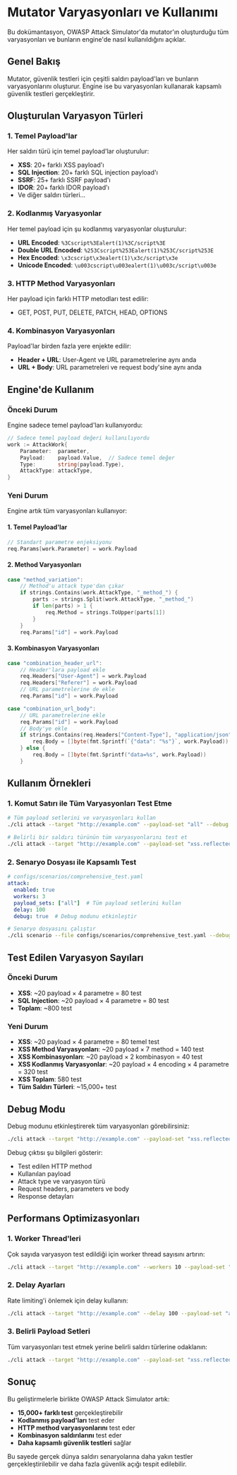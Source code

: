 # Mutator Varyasyonları ve Kullanımı

Bu dokümantasyon, OWASP Attack Simulator'da mutator'ın oluşturduğu tüm varyasyonları ve bunların engine'de nasıl kullanıldığını açıklar.

## Genel Bakış

Mutator, güvenlik testleri için çeşitli saldırı payload'ları ve bunların varyasyonlarını oluşturur. Engine ise bu varyasyonları kullanarak kapsamlı güvenlik testleri gerçekleştirir.

## Oluşturulan Varyasyon Türleri

### 1. Temel Payload'lar
Her saldırı türü için temel payload'lar oluşturulur:
- **XSS**: 20+ farklı XSS payload'ı
- **SQL Injection**: 20+ farklı SQL injection payload'ı
- **SSRF**: 25+ farklı SSRF payload'ı
- **IDOR**: 20+ farklı IDOR payload'ı
- Ve diğer saldırı türleri...

### 2. Kodlanmış Varyasyonlar
Her temel payload için şu kodlanmış varyasyonlar oluşturulur:
- **URL Encoded**: `%3Cscript%3Ealert(1)%3C/script%3E`
- **Double URL Encoded**: `%253Cscript%253Ealert(1)%253C/script%253E`
- **Hex Encoded**: `\x3cscript\x3ealert(1)\x3c/script\x3e`
- **Unicode Encoded**: `\u003cscript\u003ealert(1)\u003c/script\u003e`

### 3. HTTP Method Varyasyonları
Her payload için farklı HTTP metodları test edilir:
- GET, POST, PUT, DELETE, PATCH, HEAD, OPTIONS

### 4. Kombinasyon Varyasyonları
Payload'lar birden fazla yere enjekte edilir:
- **Header + URL**: User-Agent ve URL parametrelerine aynı anda
- **URL + Body**: URL parametreleri ve request body'sine aynı anda

## Engine'de Kullanım

### Önceki Durum
Engine sadece temel payload'ları kullanıyordu:
```go
// Sadece temel payload değeri kullanılıyordu
work := AttackWork{
    Parameter:  parameter,
    Payload:    payload.Value,  // Sadece temel değer
    Type:       string(payload.Type),
    AttackType: attackType,
}
```

### Yeni Durum
Engine artık tüm varyasyonları kullanıyor:

#### 1. Temel Payload'lar
```go
// Standart parametre enjeksiyonu
req.Params[work.Parameter] = work.Payload
```

#### 2. Method Varyasyonları
```go
case "method_variation":
    // Method'u attack type'dan çıkar
    if strings.Contains(work.AttackType, "_method_") {
        parts := strings.Split(work.AttackType, "_method_")
        if len(parts) > 1 {
            req.Method = strings.ToUpper(parts[1])
        }
    }
    req.Params["id"] = work.Payload
```

#### 3. Kombinasyon Varyasyonları
```go
case "combination_header_url":
    // Header'lara payload ekle
    req.Headers["User-Agent"] = work.Payload
    req.Headers["Referer"] = work.Payload
    // URL parametrelerine de ekle
    req.Params["id"] = work.Payload

case "combination_url_body":
    // URL parametrelerine ekle
    req.Params["id"] = work.Payload
    // Body'ye ekle
    if strings.Contains(req.Headers["Content-Type"], "application/json") {
        req.Body = []byte(fmt.Sprintf(`{"data": "%s"}`, work.Payload))
    } else {
        req.Body = []byte(fmt.Sprintf("data=%s", work.Payload))
    }
```

## Kullanım Örnekleri

### 1. Komut Satırı ile Tüm Varyasyonları Test Etme
```bash
# Tüm payload setlerini ve varyasyonları kullan
./cli attack --target "http://example.com" --payload-set "all" --debug

# Belirli bir saldırı türünün tüm varyasyonlarını test et
./cli attack --target "http://example.com" --payload-set "xss.reflected" --debug
```

### 2. Senaryo Dosyası ile Kapsamlı Test
```yaml
# configs/scenarios/comprehensive_test.yaml
attack:
  enabled: true
  workers: 3
  payload_sets: ["all"]  # Tüm payload setlerini kullan
  delay: 100
  debug: true  # Debug modunu etkinleştir
```

```bash
# Senaryo dosyasını çalıştır
./cli scenario --file configs/scenarios/comprehensive_test.yaml --debug
```

## Test Edilen Varyasyon Sayıları

### Önceki Durum
- **XSS**: ~20 payload × 4 parametre = 80 test
- **SQL Injection**: ~20 payload × 4 parametre = 80 test
- **Toplam**: ~800 test

### Yeni Durum
- **XSS**: ~20 payload × 4 parametre = 80 temel test
- **XSS Method Varyasyonları**: ~20 payload × 7 method = 140 test
- **XSS Kombinasyonları**: ~20 payload × 2 kombinasyon = 40 test
- **XSS Kodlanmış Varyasyonlar**: ~20 payload × 4 encoding × 4 parametre = 320 test
- **XSS Toplam**: 580 test
- **Tüm Saldırı Türleri**: ~15,000+ test

## Debug Modu

Debug modunu etkinleştirerek tüm varyasyonları görebilirsiniz:

```bash
./cli attack --target "http://example.com" --payload-set "xss.reflected" --debug
```

Debug çıktısı şu bilgileri gösterir:
- Test edilen HTTP method
- Kullanılan payload
- Attack type ve varyasyon türü
- Request headers, parameters ve body
- Response detayları

## Performans Optimizasyonları

### 1. Worker Thread'leri
Çok sayıda varyasyon test edildiği için worker thread sayısını artırın:
```bash
./cli attack --target "http://example.com" --workers 10 --payload-set "all"
```

### 2. Delay Ayarları
Rate limiting'i önlemek için delay kullanın:
```bash
./cli attack --target "http://example.com" --delay 100 --payload-set "all"
```

### 3. Belirli Payload Setleri
Tüm varyasyonları test etmek yerine belirli saldırı türlerine odaklanın:
```bash
./cli attack --target "http://example.com" --payload-set "xss.reflected,sqli.error"
```

## Sonuç

Bu geliştirmelerle birlikte OWASP Attack Simulator artık:
- **15,000+ farklı test** gerçekleştirebilir
- **Kodlanmış payload'ları** test eder
- **HTTP method varyasyonlarını** test eder
- **Kombinasyon saldırılarını** test eder
- **Daha kapsamlı güvenlik testleri** sağlar

Bu sayede gerçek dünya saldırı senaryolarına daha yakın testler gerçekleştirilebilir ve daha fazla güvenlik açığı tespit edilebilir.
